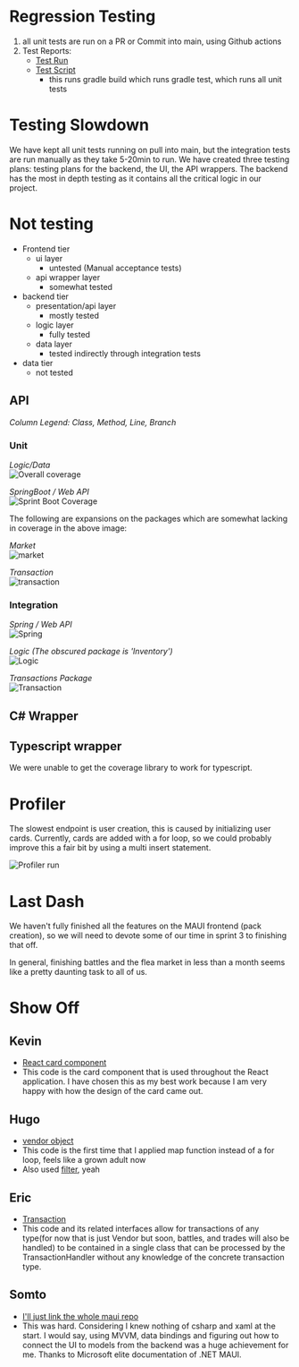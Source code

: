 # Regression Testing
1. all unit tests are run on a PR or Commit into main, using Github actions
2. Test Reports:
    - [Test Run](https://github.com/InternetEnemies/CombatCritters/actions/runs/11672960914)
    - [Test Script](https://github.com/InternetEnemies/CombatCritters/blob/1354fa30098abb3c87d2f1b639851f74da94e37d/.github/workflows/gradle.yml)
        - this runs gradle build which runs gradle test, which runs all unit tests
# Testing Slowdown
We have kept all unit tests running on pull into main, but the integration tests are run manually as they take 5-20min to run. We have created three testing plans: testing plans for the backend, the UI, the API wrappers. The backend has the most in depth testing as it contains all the critical logic in our project.

# Not testing
- Frontend tier
    - ui layer
        - untested (Manual acceptance tests)
    - api wrapper layer
        - somewhat tested
- backend tier
    - presentation/api layer
        - mostly tested
    - logic layer
        - fully tested
    - data layer
        - tested indirectly through integration tests
- data tier
    - not tested

## API
*Column Legend: Class, Method, Line, Branch*
### Unit
*Logic/Data*  
![Overall coverage](./Sprint2_Unit0.png)

*SpringBoot / Web API*  
![Sprint Boot Coverage](./Sprint2_Unit1.png)

The following are expansions on the packages which are somewhat lacking in coverage in the above image:

*Market*  
![market](./Sprint2_Unit2.png)

*Transaction*  
![transaction](./Sprint2_Unit3.png)
### Integration
*Spring / Web API*  
![Spring](./Sprint2_Int0.png)

*Logic (The obscured package is 'Inventory')*  
![Logic](./Sprint2_Int1.png)

*Transactions Package*  
![Transaction](./Sprint2_Int2.png)

## C# Wrapper

## Typescript wrapper
We were unable to get the coverage library to work for typescript.

# Profiler
The slowest endpoint is user creation, this is caused by initializing user cards. Currently, cards are added with a for loop, so we could probably improve this a fair bit by using a multi insert statement.

![Profiler run](./Sprint2_Profiler.png)

# Last Dash

We haven't fully finished all the features on the MAUI frontend (pack creation), so we will need to devote some of our time in sprint 3 to finishing that off.

In general, finishing battles and the flea market in less than a month seems like a pretty daunting task to all of us.

# Show Off


## Kevin

- [React card component](https://github.com/InternetEnemies/combatcritters-react/blob/baf6d82e1ffb4a2189fae9158423ae918efa362a/src/components/Card/index.tsx)
- This code is the card component that is used throughout the React application. I have chosen this as my best work because I am very happy with how the design of the card came out.


## Hugo

- [vendor object](https://github.com/InternetEnemies/combatcritters-ts/blame/main/src/objects/Vendor.ts)
- This code is the first time that I applied map function instead of a for loop, feels like a grown adult now
- Also used [filter](https://github.com/InternetEnemies/combatcritters-ts/blob/main/src/objects/DeckValidator.ts), yeah


## Eric
- [Transaction](https://github.com/InternetEnemies/CombatCritters/blob/0.1.7/app/src/main/java/com/internetEnemies/combatCritters/objects/Transaction.java)
- This code and its related interfaces allow for transactions of any type(for now that is just Vendor but soon, battles, and trades will also be handled) to be contained in a single class that can be processed by the TransactionHandler without any knowledge of the concrete transaction type.

## Somto
- [I'll just link the whole maui repo](https://github.com/InternetEnemies/combatcritters-maui)
- This was hard. Considering I knew nothing of csharp and xaml at the start. I would say, using MVVM, data bindings and figuring out how to connect the UI to models from the backend was a huge achievement for me. Thanks to Microsoft elite documentation of .NET MAUI.